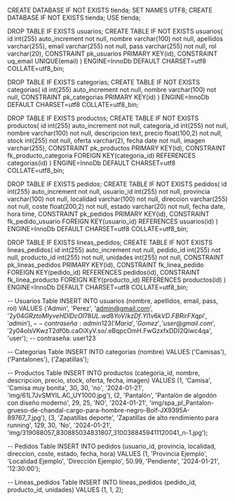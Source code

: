 CREATE DATABASE IF NOT EXISTS tienda;
SET NAMES UTF8;
CREATE DATABASE IF NOT EXISTS tienda;
USE tienda;

DROP TABLE IF EXISTS usuarios;
CREATE TABLE IF NOT EXISTS usuarios(
    id int(255) auto_increment not null,
    nombre varchar(100) not null,
    apellidos varchar(255),
    email varchar(255) not null,
    pass varchar(255) not null,
    rol varchar(20),
    CONSTRAINT pk_usuarios PRIMARY KEY(id),
    CONSTRAINT uq_email UNIQUE(email)
) ENGINE=InnoDb DEFAULT CHARSET=utf8 COLLATE=utf8_bin;

DROP TABLE IF EXISTS categorias;
CREATE TABLE IF NOT EXISTS categorias(
    id int(255) auto_increment not null,
    nombre varchar(100) not null,
    CONSTRAINT pk_categorias PRIMARY KEY(id)
) ENGINE=InnoDb DEFAULT CHARSET=utf8 COLLATE=utf8_bin;

DROP TABLE IF EXISTS productos;
CREATE TABLE IF NOT EXISTS productos(
    id int(255) auto_increment not null,
    categoria_id int(255) not null,
    nombre varchar(100) not null,
    descripcion text,
    precio float(100,2) not null,
    stock int(255) not null,
    oferta varchar(2),
    fecha date not null,
    imagen varchar(255),
    CONSTRAINT pk_productos PRIMARY KEY(id),
    CONSTRAINT fk_producto_categoria FOREIGN KEY(categoria_id) REFERENCES categorias(id)
) ENGINE=InnoDb DEFAULT CHARSET=utf8 COLLATE=utf8_bin;

DROP TABLE IF EXISTS pedidos;
CREATE TABLE IF NOT EXISTS pedidos(
    id int(255) auto_increment not null,
    usuario_id int(255) not null,
    provincia varchar(100) not null,
    localidad varchar(100) not null,
    direccion varchar(255) not null,
    coste float(200,2) not null,
    estado varchar(20) not null,
    fecha date,
    hora time,
    CONSTRAINT pk_pedidos PRIMARY KEY(id),
    CONSTRAINT fk_pedido_usuario FOREIGN KEY(usuario_id) REFERENCES usuarios(id)
) ENGINE=InnoDb DEFAULT CHARSET=utf8 COLLATE=utf8_bin;

DROP TABLE IF EXISTS lineas_pedidos;
CREATE TABLE IF NOT EXISTS lineas_pedidos(
    id int(255) auto_increment not null,
    pedido_id int(255) not null,
    producto_id int(255) not null,
    unidades int(255) not null,
    CONSTRAINT pk_lineas_pedidos PRIMARY KEY(id),
    CONSTRAINT fk_linea_pedido FOREIGN KEY(pedido_id) REFERENCES pedidos(id),
    CONSTRAINT fk_linea_producto FOREIGN KEY(producto_id) REFERENCES productos(id)
) ENGINE=InnoDb DEFAULT CHARSET=utf8 COLLATE=utf8_bin;

-- Usuarios Table
INSERT INTO usuarios (nombre, apellidos, email, pass, rol)
VALUES 
    ('Admin', 'Perez', 'admin@gmail.com', '$2y$04$GRztoMIyveHDlDcOI78UL.wd8YoV/kzDf.Yl1v6kVD.FBRirFXqpi', 'admin'), -- contraseña: admin123
    ('Maria', 'Gomez', 'user@gmail.com', '$2y$04$oIsVKwzT2df0b.caOiXyV.so/.eBqpcOmH.FwGzxfxDDI2Qiwc4qa', 'user'); -- contraseña: user123

-- Categorias Table
INSERT INTO categorias (nombre) VALUES ('Camisas'), ('Pantalones'), ('Zapatillas');

-- Productos Table
INSERT INTO productos (categoria_id, nombre, descripcion, precio, stock, oferta, fecha, imagen)
VALUES 
    (1, 'Camisa', 'Camisa muy bonita', 30, 30, 'no', '2024-01-21', 'img/61L7JvSMYlL.AC_UY1000.jpg'),
    (2, 'Pantalón', 'Pantalón de algodón con diseño moderno', 29, 25, 'NO', '2024-01-21', 'img/spa_pl_Pantalon-grueso-de-chandal-cargo-para-hombre-negro-Bolf-JX9395A-89767_7.jpg'),
    (3, 'Zapatillas deporte', 'Zapatillas de alto rendimiento para running', 129, 30, 'No', '2024-01-21', 'img/319088057_830885034831807_3100388459411120041_n-1.jpg');

-- Pedidos Table
INSERT INTO pedidos (usuario_id, provincia, localidad, direccion, coste, estado, fecha, hora)
VALUES (1, 'Provincia Ejemplo', 'Localidad Ejemplo', 'Dirección Ejemplo', 50.99, 'Pendiente', '2024-01-21', '12:30:00');

-- Lineas_pedidos Table
INSERT INTO lineas_pedidos (pedido_id, producto_id, unidades)
VALUES (1, 1, 2);
